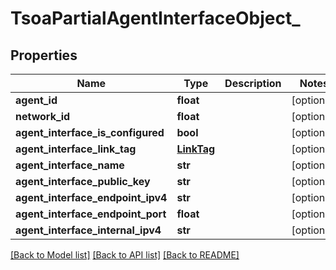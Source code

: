 # TsoaPartialAgentInterfaceObject_

## Properties
Name | Type | Description | Notes
------------ | ------------- | ------------- | -------------
**agent_id** | **float** |  | [optional] 
**network_id** | **float** |  | [optional] 
**agent_interface_is_configured** | **bool** |  | [optional] 
**agent_interface_link_tag** | [**LinkTag**](LinkTag.md) |  | [optional] 
**agent_interface_name** | **str** |  | [optional] 
**agent_interface_public_key** | **str** |  | [optional] 
**agent_interface_endpoint_ipv4** | **str** |  | [optional] 
**agent_interface_endpoint_port** | **float** |  | [optional] 
**agent_interface_internal_ipv4** | **str** |  | [optional] 

[[Back to Model list]](../README.md#documentation-for-models) [[Back to API list]](../README.md#documentation-for-api-endpoints) [[Back to README]](../README.md)


